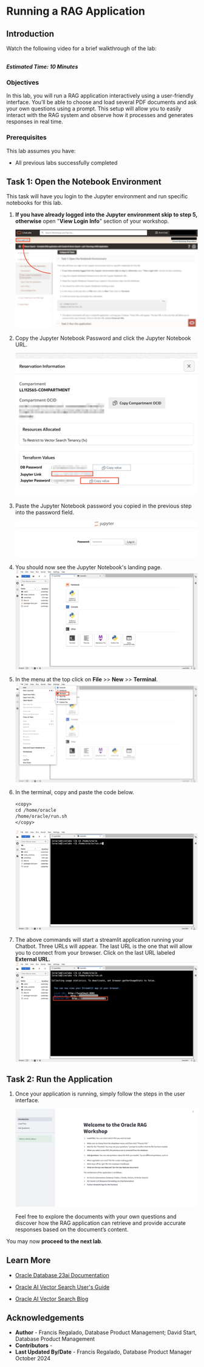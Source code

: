 # Running a RAG Application

## Introduction 

Watch the following video for a brief walkthrough of the lab:

 [](videohub:1_ldgknjmv)
</br>
**_Estimated Time: 10 Minutes_**

### **Objectives**

In this lab, you will run a RAG application interactively using a user-friendly interface. You’ll be able to choose and load several PDF documents and ask your own questions using a prompt. This setup will allow you to easily interact with the RAG system and observe how it processes and generates responses in real time.

### **Prerequisites**
This lab assumes you have:
- All previous labs successfully completed

## Task 1: Open the Notebook Environment
This task will have you login to the Jupyter environment and run specific notebooks for this lab.

1. **If you have already logged into the Jupyter environment skip to step 5, otherwise** open "**View Login Info**" section of your workshop.

   ![View login info.](images/lab1-1-view-login-info.png)

2. Copy the Jupyter Notebook Password and click the Jupyter Notebook URL.

   ![Copy login details.](images/lab1-2-jupyter-notebook-info.png)

3. Paste the Jupyter Notebook password you copied in the previous step into the password field.

   ![Enter the password.](images/lab1-3-jupyter-login.png)

4. You should now see the Jupyter Notebook's landing page. 
   ![The Jupyter Notebook landing page.](images/lab1-4-landing-page.png)

5. In the menu at the top click on **File** >> **New** >> **Terminal**.
   ![Open the terminal.](images/lab1-5-open-terminal.png)

6. In the terminal, copy and paste the code below.
      ````
      <copy>
      cd /home/oracle
      /home/oracle/run.sh
      </copy>
      ````
      ![Run the code snippet in the terminal.](images/lab1-6-terminal-commands.png)

7. The above commands will start a streamlit application running your Chatbot. Three URLs will appear. The last URL is the one that will allow you to connect from your browser. Click on the last URL labeled **External URL.**
   ![Enter the password.](images/lab1-7-app-urls.png)

## Task 2: Run the Application

1. Once your application is running, simply follow the steps in the user interface.

   ![Enter the password.](images/lab1-8-app-landing-page.png)

   Feel free to explore the documents with your own questions and discover how the RAG application can retrieve and provide accurate responses based on the document’s content.


You may now **proceed to the next lab**.

## Learn More

- [Oracle Database 23ai Documentation](https://docs.oracle.com/en/database/oracle/oracle-database/index.html)

- [Oracle AI Vector Search User's Guide](https://docs.oracle.com/en/database/oracle/oracle-database/23/vecse/whats-new-oracle-ai-vector-search.html)

- [Oracle AI Vector Search Blog](https://blogs.oracle.com/database/post/oracle-announces-general-availability-of-ai-vector-search-in-oracle-database-23ai)


## Acknowledgements
* **Author** - Francis Regalado, Database Product Management; David Start, Database Product Management
* **Contributors** -
* **Last Updated By/Date** - Francis Regalado, Database Product Manager October 2024
